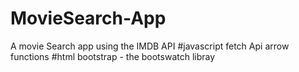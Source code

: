 # MovieSearch-App
A movie Search app using the IMDB API 
#javascript
fetch Api
arrow functions
#html
bootstrap - the bootswatch libray
